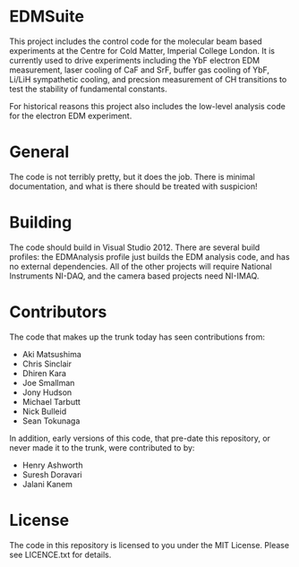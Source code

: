 EDMSuite
========

This project includes the control code for the molecular beam based experiments at the Centre for Cold Matter, Imperial College London. It is currently used to drive experiments including the YbF electron EDM measurement, laser cooling of CaF and SrF, buffer gas cooling of YbF, Li/LiH sympathetic cooling, and precsion measurement of CH transitions to test the stability of fundamental constants.

For historical reasons this project also includes the low-level analysis code for the electron EDM experiment.

General
=======

The code is not terribly pretty, but it does the job. There is minimal documentation, and what is there should be treated with suspicion!

Building
========

The code should build in Visual Studio 2012. There are several build profiles: the EDMAnalysis profile just builds the EDM analysis code, and has no external dependencies. All of the other projects will require National Instruments NI-DAQ, and the camera based projects need NI-IMAQ.

Contributors
============

The code that makes up the trunk today has seen contributions from:

* Aki Matsushima
* Chris Sinclair
* Dhiren Kara
* Joe Smallman
* Jony Hudson
* Michael Tarbutt
* Nick Bulleid
* Sean Tokunaga

In addition, early versions of this code, that pre-date this repository, or never made it to the trunk, were contributed to by:

* Henry Ashworth
* Suresh Doravari
* Jalani Kanem

License
=======

The code in this repository is licensed to you under the MIT License. Please see LICENCE.txt for details.

